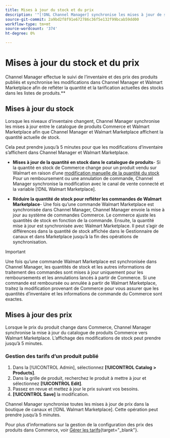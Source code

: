 ```yaml
---
title: Mises à jour du stock et du prix
description: '"[!DNL Channel Manager] synchronise les mises à jour de stock et de prix entre la boutique Commerce et [!DNL Walmart Marketplace] afin que vous puissiez gérer les opérations de vos canaux de vente à partir de votre administrateur Commerce."'
source-git-commit: 2a9bd2f8f91e672786c36f5e132f99bcab59dd00
workflow-type: tm+mt
source-wordcount: '374'
ht-degree: 0%

---
```



# Mises à jour du stock et du prix

Channel Manager effectue le suivi de l’inventaire et des prix des produits publiés et synchronise les modifications dans Channel Manager et Walmart Marketplace afin de refléter la quantité et la tarification actuelles des stocks dans les listes de produits.**

## Mises à jour du stock

Lorsque les niveaux d’inventaire changent, Channel Manager synchronise les mises à jour entre le catalogue de produits Commerce et Walmart Marketplace afin que Channel Manager et Walmart Marketplace affichent la quantité actuelle de stock.

Cela peut prendre jusqu’à 5 minutes pour que les modifications d’inventaire s’affichent dans Channel Manager et Walmart Marketplace.

* **Mises à jour de la quantité en stock dans le catalogue de produits**- Si la quantité en stock de Commerce change pour un produit vendu sur Walmart en raison d’une [modification manuelle de la quantité du stock](https://docs.magento.com/user-guide/catalog/inventory-product-quantity.html) Pour un remboursement ou une annulation de commande, Channel Manager synchronise la modification avec le canal de vente connecté et la variable [!DNL Walmart Marketplace].

* **Réduire la quantité de stock pour refléter les commandes de Walmart Marketplace**- Une fois qu’une commande Walmart Marketplace est synchronisée dans Channel Manager, Channel Manager envoie la mise à jour au système de commandes Commerce. Le commerce ajuste les quantités de stock en fonction de la commande. Ensuite, la quantité mise à jour est synchronisée avec Walmart Marketplace. Il peut s’agir de différences dans la quantité de stock affichée dans le Gestionnaire de canaux et dans Marketplace jusqu’à la fin des opérations de synchronisation.

>[!IMPORTANT]
>
> Une fois qu’une commande Walmart Marketplace est synchronisée dans Channel Manager, les quantités de stock et les autres informations de traitement des commandes sont mises à jour uniquement pour les remboursements et les annulations lancés à partir de Commerce. Si une commande est remboursée ou annulée à partir de Walmart Marketplace, traitez la modification provenant de Commerce pour vous assurer que les quantités d’inventaire et les informations de commande du Commerce sont exactes.

## Mises à jour des prix

Lorsque le prix du produit change dans Commerce, Channel Manager synchronise la mise à jour du catalogue de produits Commerce vers Walmart Marketplace. L’affichage des modifications de stock peut prendre jusqu’à 5 minutes.

### Gestion des tarifs d’un produit publié

1. Dans la [!UICONTROL Admin], sélectionnez **[!UICONTROL Catalog > Products]**.
1. Dans la grille de produit, recherchez le produit à mettre à jour et sélectionnez **[!UICONTROL Edit]**.
1. Passez en revue et mettez à jour le prix suivant vos besoins.
1. **[!UICONTROL Save]** la modification.

Channel Manager synchronise toutes les mises à jour de prix dans la boutique de canaux et [!DNL Walmart Marketplace]. Cette opération peut prendre jusqu’à 5 minutes.

Pour plus d’informations sur la gestion de la configuration des prix des produits dans Commerce, voir [Gérer les tarifs](https://docs.magento.com/user-guide/catalog/pricing.html){target=&quot;_blank&quot;}.
